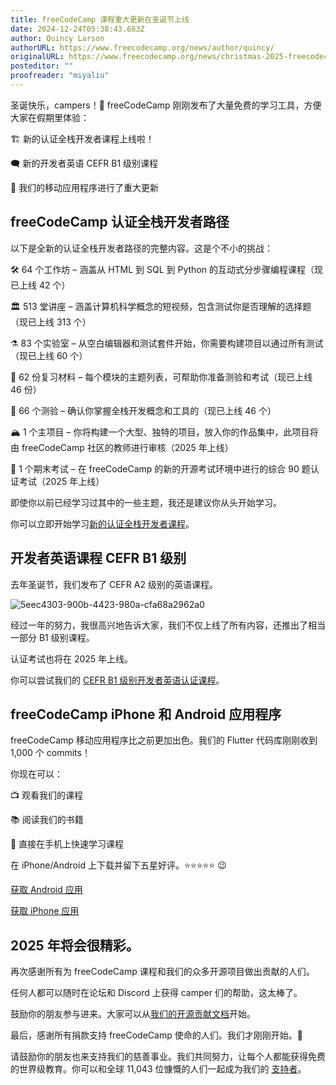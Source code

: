 ```yaml
--- 
title: freeCodeCamp 课程重大更新在圣诞节上线 
date: 2024-12-24T05:38:43.683Z 
author: Quincy Larson 
authorURL: https://www.freecodecamp.org/news/author/quincy/ 
originalURL: https://www.freecodecamp.org/news/christmas-2025-freecodecamp-curriculum-updates/ 
posteditor: "" 
proofreader: "miyaliu" 
--- 
```

 
圣诞快乐，campers！🎄 freeCodeCamp 刚刚发布了大量免费的学习工具，方便大家在假期里体验：
 
<!-- more --> 
 
🏗️ 新的认证全栈开发者课程上线啦！
 
🗨️ 新的开发者英语 CEFR B1 级别课程
 
🤳 我们的移动应用程序进行了重大更新
 
## freeCodeCamp 认证全栈开发者路径
 
以下是全新的认证全栈开发者路径的完整内容。这是个不小的挑战：
 
🛠️ 64 个工作坊 – 涵盖从 HTML 到 SQL 到 Python 的互动式分步骤编程课程（现已上线 42 个） 
 
🏛️ 513 堂讲座 – 涵盖计算机科学概念的短视频，包含测试你是否理解的选择题（现已上线 313 个） 
 
⚗️ 83 个实验室 – 从空白编辑器和测试套件开始，你需要构建项目以通过所有测试（现已上线 60 个） 
 
📰 62 份复习材料 – 每个模块的主题列表，可帮助你准备测验和考试（现已上线 46 份） 
 
🔬 66 个测验 – 确认你掌握全栈开发概念和工具的（现已上线 46 个） 
 
🏔️ 1 个主项目 – 你将构建一个大型、独特的项目，放入你的作品集中，此项目将由 freeCodeCamp 社区的教师进行审核（2025 年上线） 
 
🤺 1 个期末考试 – 在 freeCodeCamp 的新的开源考试环境中进行的综合 90 题认证考试（2025 年上线） 
 
即使你以前已经学习过其中的一些主题，我还是建议你从头开始学习。 
 
你可以立即开始学习[新的认证全栈开发者课程][1]。 
 
## 开发者英语课程 CEFR B1 级别 
 
去年圣诞节，我们发布了 CEFR A2 级别的英语课程。 
 
![5eec4303-900b-4423-980a-cfa68a2962a0](https://cdn.hashnode.com/res/hashnode/image/upload/v1735002125376/5eec4303-900b-4423-980a-cfa68a2962a0.png) 
 
经过一年的努力，我很高兴地告诉大家，我们不仅上线了所有内容，还推出了相当一部分 B1 级别课程。 
 
认证考试也将在 2025 年上线。 
 
你可以尝试我们的 [CEFR B1 级别开发者英语认证课程][2]。 
 
## freeCodeCamp iPhone 和 Android 应用程序 
 
freeCodeCamp 移动应用程序比之前更加出色。我们的 Flutter 代码库刚刚收到 1,000 个 commits！ 
 
你现在可以： 
 
📺 观看我们的课程 
 
📚 阅读我们的书籍 
 
🤳 直接在手机上快速学习课程 
 
在 iPhone/Android 上下载并留下五星好评。⭐️⭐️⭐️⭐️⭐️ 😉 
 
[获取 Android 应用][3] 
 
[获取 iPhone 应用][4] 
 
## 2025 年将会很精彩。 
 
再次感谢所有为 freeCodeCamp 课程和我们的众多开源项目做出贡献的人们。 
 
任何人都可以随时在论坛和 Discord 上获得 camper 们的帮助，这太棒了。 
 
鼓励你的朋友参与进来。大家可以从[我们的开源贡献文档][5]开始。 
 
最后，感谢所有捐款支持 freeCodeCamp 使命的人们。我们才刚刚开始。🥞 
 
请鼓励你的朋友也来支持我们的慈善事业。我们共同努力，让每个人都能获得免费的世界级教育。你可以和全球 11,043 位慷慨的人们一起成为我们的 [支持者][6]。 
 
[1]: https://www.freecodecamp.org/learn/full-stack-developer/ 
[2]: https://www.freecodecamp.org/learn/b1-english-for-developers/ 
[3]: https://play.google.com/store/apps/details?id=org.freecodecamp&hl=zh_CN 
[4]: https://apps.apple.com/cn/app/freecodecamp/id6446908151 
[5]: https://contribute.freecodecamp.org 
[6]: https://www.freecodecamp.org/donate 
 
 